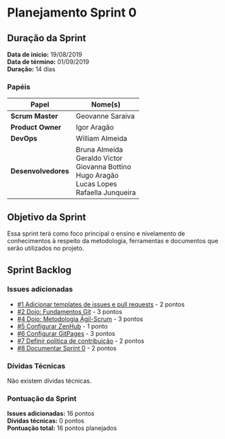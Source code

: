 # Planejamento Sprint 0

## Duração da Sprint

**Data de início:** 19/08/2019  
**Data de término:** 01/09/2019  
**Duração:** 14 dias  

### Papéis

|Papel|Nome(s)|
|--|--|
|**Scrum Master**|Geovanne Saraiva|
|**Product Owner**|Igor Aragão|
|**DevOps**|William Almeida|
|**Desenvolvedores**|Bruna Almeida </br> Geraldo Victor </br> Giovanna Bottino </br> Hugo Aragão </br> Lucas Lopes </br> Rafaella Junqueira|

## Objetivo da Sprint

Essa sprint terá como foco principal o ensino e nivelamento de conhecimentos à respeito da metodologia, ferramentas e documentos que serão utilizados no projeto.

## Sprint Backlog

### Issues adicionadas

- [#1 Adicionar templates de issues e pull requests](https://github.com/fga-eps-mds/2019.2-FoodCare/issues/1) - 2 pontos
- [#2 Dojo: Fundamentos Git](https://github.com/fga-eps-mds/2019.2-FoodCare/issues/2) - 3 pontos
- [#4 Dojo: Metodologia Ágil-Scrum](https://github.com/fga-eps-mds/2019.2-FoodCare/issues/4) - 3 pontos
- [#5 Configurar ZenHub](https://github.com/fga-eps-mds/2019.2-FoodCare/issues/5) - 1 ponto
- [#6 Configurar GitPages](https://github.com/fga-eps-mds/2019.2-FoodCare/issues/6) - 3 pontos
- [#7 Definir política de contribuição](https://github.com/fga-eps-mds/2019.2-FoodCare/issues/7) - 2 pontos
- [#8 Documentar Sprint 0](https://github.com/fga-eps-mds/2019.2-FoodCare/issues/8) - 2 pontos

### Dívidas Técnicas

Não existem dívidas técnicas.

### Pontuação da Sprint

**Issues adicionadas:** 16 pontos  
**Dívidas técnicas:** 0 pontos  
**Pontuação total:** 16 pontos planejados  
